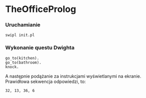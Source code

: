 # TheOfficeProlog

### Uruchamianie
```
swipl init.pl
```

### Wykonanie questu Dwighta
```
go_to(kitchen).
go_to(bathroom).
knock.
```
A następnie podążanie za instrukcjami wyświetlanymi na ekranie. Prawidłowa sekwencja odpowiedzi, to:
```
32, 13, 36, 6
```

